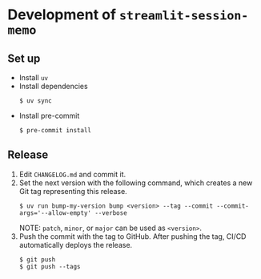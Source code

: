 # Development of `streamlit-session-memo`

## Set up
* Install `uv`
* Install dependencies
  ```shell
  $ uv sync
  ```
* Install pre-commit
  ```shell
  $ pre-commit install
  ```

## Release
1. Edit `CHANGELOG.md` and commit it.
2. Set the next version with the following command, which creates a new Git tag representing this release.
   ```
   $ uv run bump-my-version bump <version> --tag --commit --commit-args='--allow-empty' --verbose
   ```
   NOTE: `patch`, `minor`, or `major` can be used as `<version>`.
3. Push the commit with the tag to GitHub. After pushing the tag, CI/CD automatically deploys the release.
   ```
   $ git push
   $ git push --tags
   ```

